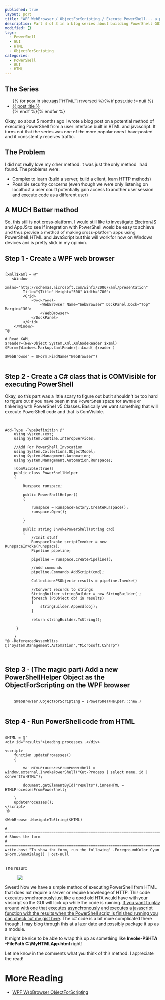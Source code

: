 ```yaml
---
published: true
layout: post
title: "WPF WebBrowser / ObjectForScripting / Execute PowerShell... a possibly excellent app framework."
description: Part 4 of 3 in a blog series about building PowerShell GUIs using HTML and javascript.
modified: {}
tags:
  - PowerShell
  - GUI
  - HTML
  - ObjectForScripting
categories:
  - PowerShell
  - GUI
  - HTML
---
```


## The Series

<article>
    <ul>
        {% for post in site.tags["HTML"] reversed %}{% if post.title != null %}
            <li class="entry-title"><a href="{{ site.url }}{{ post.url }}" title="{{ post.title }}">{{ post.title }}</a></li>
        {% endif %}{% endfor %}
    </ul>
</article>

Okay, so about 5 months ago I wrote a blog post on a potential method of executing PowerShell from a user interface built in HTML and javascript. It turns out that the series was one of the more popular ones I have posted and it consistently receives traffic.

## The Problem

I did not really love my other method. It was just the only method I had found. The problems were:

- Complex to learn (build a server, build a client, learn HTTP methods)
- Possible security concerns (even though we were only listening on localhost a user could potentially gain access to another user session and execute code as a different user)

<!-- more -->

## A MUCH Better method

So, this still is not cross-platform. I would still like to investigate ElectronJS and AppJS to see if integration with PowerShell would be easy to achieve and thus provide a method of making cross-platform apps using PowerShell, HTML and JavaScript but this will work for now on Windows devices and is pretty slick in my opinion.

## Step 1 - Create a WPF web browser

<pre> <code class="ps">
[xml]$xaml = @"
   &lt;Window
        xmlns=&quot;http://schemas.microsoft.com/winfx/2006/xaml/presentation&quot;
        Title=&quot;$Title&quot; Height=&quot;500&quot; Width=&quot;700&quot;&gt;
        &lt;Grid&gt;
            &lt;DockPanel&gt;
                &lt;WebBrowser Name=&quot;WebBrowser&quot; DockPanel.Dock=&quot;Top&quot; Margin=&quot;30&quot;&gt;
                &lt;/WebBrowser&gt;
            &lt;/DockPanel&gt;
        &lt;/Grid&gt;
    &lt;/Window&gt;
"@

# Read XAML
$reader=(New-Object System.Xml.XmlNodeReader $xaml)
$Form=[Windows.Markup.XamlReader]::Load( $reader )

$WebBrowser = $Form.FindName("WebBrowser")
</code> </pre>

## Step 2 - Create a C# class that is COMVisible for executing PowerShell

Okay, so this part was a little scary to figure out but it shouldn't be too hard to figure out if you have been in the PowerShell space for awhile or tinkering with PowerShell v5 Classes. Basically we want something that will execute PowerShell code and that is ComVisible.

<pre> <code class="ps">

Add-Type -TypeDefinition @&quot;
    using System.Text;
    using System.Runtime.InteropServices;

    //Add For PowerShell Invocation
    using System.Collections.ObjectModel;
    using System.Management.Automation;
    using System.Management.Automation.Runspaces;

    [ComVisible(true)]
    public class PowerShellHelper
    {

        Runspace runspace;

        public PowerShellHelper()
        {

            runspace = RunspaceFactory.CreateRunspace();
            runspace.Open();

        }

        public string InvokePowerShell(string cmd)
        {
            //Init stuff
            RunspaceInvoke scriptInvoker = new RunspaceInvoke(runspace);
            Pipeline pipeline;

            pipeline = runspace.CreatePipeline();

            //Add commands
            pipeline.Commands.AddScript(cmd);

            Collection&lt;PSObject&gt; results = pipeline.Invoke();

            //Convert records to strings
            StringBuilder stringBuilder = new StringBuilder();
            foreach (PSObject obj in results)
            {
                stringBuilder.Append(obj);
            }

            return stringBuilder.ToString();

     }

    }
&quot;@ -ReferencedAssemblies @(&quot;System.Management.Automation&quot;,&quot;Microsoft.CSharp&quot;)

</code> </pre>

## Step 3 - (The magic part) Add a new PowerShellHelper Object as the ObjectForScripting on the WPF browser

<pre> <code class="ps">
    $WebBrowser.ObjectForScripting = [PowerShellHelper]::new()
</code> </pre>

## Step 4 - Run PowerShell code from HTML

<pre> <code class="ps">
$HTML = @'
&lt;div id=&quot;results&quot;&gt;Loading processes..&lt;/div&gt;

&lt;script&gt;
    function updateProcesses()
    {

        var HTMLProcessesFromPowerShell = window.external.InvokePowerShell(&quot;Get-Process | select name, id | convertTo-HTML&quot;);

        document.getElementById(&quot;results&quot;).innerHTML = HTMLProcessesFromPowerShell;

    }
    updateProcesses();
&lt;/script&gt;
'@

$WebBrowser.NavigateToString($HTML)

# ===========================================================================
# Shows the form
# ===========================================================================
write-host "To show the form, run the following" -ForegroundColor Cyan
$Form.ShowDialog() | out-null
</code> </pre>

The result:

<figure>
 <img src="{{ site.url }}/images/PowerShell-HTML.png">
</figure>

Sweet! Now we have a simple method of executing PowerShell from HTML that does not require a server or require knowledge of HTTP. This code executes synchronously just like a good old HTA would have with your vbscript so the GUI will lock up while the code is running. [If you want to play around with one that executes asynchronously and executes a javascript function with the results when the PowerShell script is finished running you can check out my gist here](https://gist.github.com/Tiberriver256/304dc314b0260cb1c24b9b4781b1a707). The c# code is a bit more complicated there though. I may blog through this at a later date and possibly package it up as a module.

It might be nice to be able to wrap this up as something like **Invoke-PSHTA -FilePath C:\MyHTMLApp.html** right?

Let me know in the comments what you think of this method. I appreciate the read!

# More Reading

- [WPF WebBrowser ObjectForScripting](https://blogs.msdn.microsoft.com/wpf/2011/05/27/how-does-wpf-webbrowser-control-handle-window-external-notify/)

